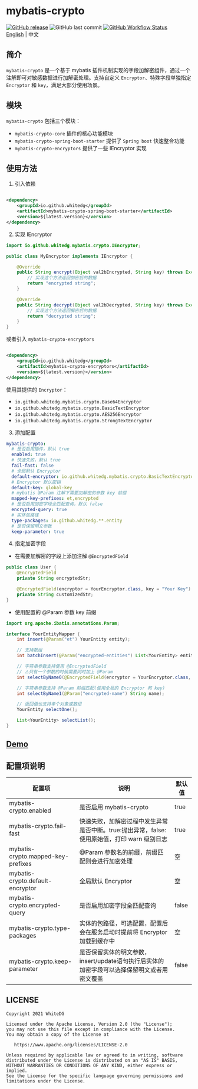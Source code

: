 # mybatis-crypto

<a href="https://github.com/WhiteDG/mybatis-crypto/releases"><img alt="GitHub release" src="https://img.shields.io/github/release/WhiteDG/mybatis-crypto.svg?style=flat-square&label=latest version"/></a>
<img alt="GitHub last commit" src="https://img.shields.io/github/last-commit/WhiteDG/mybatis-crypto?style=flat-square">
<a href="https://github.com/WhiteDG/mybatis-crypto/actions"><img alt="GitHub Workflow Status" src="https://img.shields.io/github/actions/workflow/status/WhiteDG/mybatis-crypto/release.yml?style=flat-square"></a>
<br> <a href="README.MD">English</a> | 中文

## 简介

`mybatis-crypto` 是一个基于 mybatis 插件机制实现的字段加解密组件，通过一个注解即可对敏感数据进行加解密处理。支持自定义 `Encryptor`、特殊字段单独指定 `Encryptor` 和 `key`，满足大部分使用场景。

## 模块

`mybatis-crypto` 包括三个模块：

- `mybatis-crypto-core`  插件的核心功能模块
- `mybatis-crypto-spring-boot-starter` 提供了 `Spring boot` 快速整合功能
- `mybatis-crypto-encryptors` 提供了一些 IEncryptor 实现

## 使用方法

1. 引入依赖

```xml

<dependency>
    <groupId>io.github.whitedg</groupId>
    <artifactId>mybatis-crypto-spring-boot-starter</artifactId>
    <version>${latest.version}</version>
</dependency>
```

2. 实现 IEncryptor

```java
import io.github.whitedg.mybatis.crypto.IEncryptor;

public class MyEncryptor implements IEncryptor {

    @Override
    public String encrypt(Object val2bEncrypted, String key) throws Exception {
        // 实现这个方法返回加密后的数据
        return "encrypted string";
    }

    @Override
    public String decrypt(Object val2bDecrypted, String key) throws Exception {
        // 实现这个方法返回解密后的数据
        return "decrypted string";
    }
}
```

或者引入 `mybatis-crypto-encryptors`

```xml

<dependency>
    <groupId>io.github.whitedg</groupId>
    <artifactId>mybatis-crypto-encryptors</artifactId>
    <version>${latest.version}</version>
</dependency>
```

使用其提供的 `Encryptor`：

- `io.github.whitedg.mybatis.crypto.Base64Encryptor`
- `io.github.whitedg.mybatis.crypto.BasicTextEncryptor`
- `io.github.whitedg.mybatis.crypto.AES256Encryptor`
- `io.github.whitedg.mybatis.crypto.StrongTextEncryptor`

3. 添加配置

```yaml
mybatis-crypto:
  # 是否启用插件，默认 true
  enabled: true
  # 快速失败，默认 true
  fail-fast: false
  # 全局默认 Encryptor
  default-encryptor: io.github.whitedg.mybatis.crypto.BasicTextEncryptor
  # Encryptor 默认密钥
  default-key: global-key
  # mybatis @Param 注解下需要加解密的参数 key 前缀
  mapped-key-prefixes: et,encrypted
  # 是否启用加密字段全匹配查询，默认 false
  encrypted-query: true
  # 实体包路径
  type-packages: io.github.whitedg.**.entity
  # 是否保留明文参数
  keep-parameter: true
```

4. 指定加密字段

- 在需要加解密的字段上添加注解 `@EncryptedField`

```java
public class User {
    @EncryptedField
    private String encryptedStr;

    @EncryptedField(encryptor = YourEncryptor.class, key = "Your Key")
    private String customizedStr;
}
```

- 使用配置的 @Param 参数 key 前缀

```java
import org.apache.ibatis.annotations.Param;

interface YourEntityMapper {
    int insert(@Param("et") YourEntity entity);

    // 支持数组
    int batchInsert(@Param("encrypted-entities") List<YourEntity> entity);

    // 字符串参数支持使用 @EncryptedField
    // ⚠️只有一个参数的时候需要同时加上 @Param
    int selectByName0(@EncryptedField(encryptor = YourEncryptor.class, key = "Your Key") @Param("name") String name);

    // 字符串参数支持 @Param 前缀匹配(使用全局的 Encryptor 和 key)
    int selectByName1(@Param("encrypted-name") String name);

    // 返回值也支持单个对象或数组
    YourEntity selectOne();

    List<YourEntity> selectList();
}
```

## [Demo](https://github.com/WhiteDG/mybatis-crypto/blob/main/mybatis-crypto-demo/README.MD)

## 配置项说明

| 配置项                                | 说明                                                     | 默认值   |
|------------------------------------|--------------------------------------------------------|-------|
| mybatis-crypto.enabled             | 是否启用 mybatis-crypto                                    | true  |
| mybatis-crypto.fail-fast           | 快速失败，加解密过程中发生异常是否中断。true:抛出异常，false:使用原始值，打印 warn 级别日志 | true  |
| mybatis-crypto.mapped-key-prefixes | @Param 参数名的前缀，前缀匹配则会进行加密处理                             | 空     |
| mybatis-crypto.default-encryptor   | 全局默认 Encryptor                                         | 空     |
| mybatis-crypto.encrypted-query     | 是否启用加密字段全匹配查询                                          | false |
| mybatis-crypto.type-packages       | 实体的包路径，可选配置，配置后会在服务启动时提前将 Encryptor 加载到缓存中             | 空     |
| mybatis-crypto.keep-parameter      | 是否保留实体的明文参数，insert/update语句执行后实体的加密字段可以选择保留明文或者用密文覆盖   | false |

## LICENSE

```
Copyright 2021 WhiteDG

Licensed under the Apache License, Version 2.0 (the "License");
you may not use this file except in compliance with the License.
You may obtain a copy of the License at

   https://www.apache.org/licenses/LICENSE-2.0

Unless required by applicable law or agreed to in writing, software
distributed under the License is distributed on an "AS IS" BASIS,
WITHOUT WARRANTIES OR CONDITIONS OF ANY KIND, either express or implied.
See the License for the specific language governing permissions and
limitations under the License.
```
